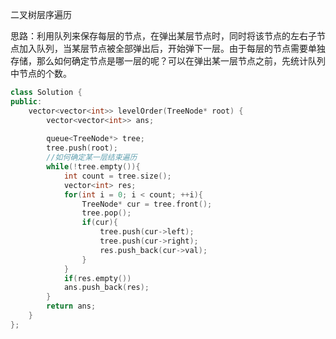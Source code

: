二叉树层序遍历

思路：利用队列来保存每层的节点，在弹出某层节点时，同时将该节点的左右子节点加入队列，当某层节点被全部弹出后，开始弹下一层。由于每层的节点需要单独存储，那么如何确定节点是哪一层的呢？可以在弹出某一层节点之前，先统计队列中节点的个数。

```C++
class Solution {
public:
    vector<vector<int>> levelOrder(TreeNode* root) {
        vector<vector<int>> ans;
        
        queue<TreeNode*> tree;
        tree.push(root);
        //如何确定某一层结束遍历
        while(!tree.empty()){
            int count = tree.size();
            vector<int> res;
            for(int i = 0; i < count; ++i){
                TreeNode* cur = tree.front();
                tree.pop();
                if(cur){
                    tree.push(cur->left);
                    tree.push(cur->right);
                    res.push_back(cur->val);
                }
            }
            if(res.empty())
            ans.push_back(res);
        }
        return ans;
    }
};
```

